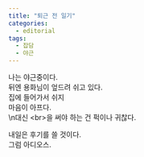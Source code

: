 ```yaml
---
title: "퇴근 전 일기"
categories:
  - editorial
tags:
  - 잡담
  - 야근
---
```


나는 야근중이다.<br>
뒤엔 용화님이 엎드려 쉬고 있다.<br>
집에 들어가서 쉬지<br>
마음이 아프다.<br>
\n대신 \<br>을 써야 하는 건 퍽이나 귀찮다.

내일은 후기를 쓸 것이다.<br>
그럼 아디오스.